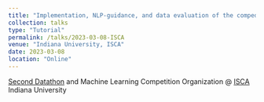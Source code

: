 ```yaml
---
title: "Implementation, NLP-guidance, and data evaluation of the compedients)"
collection: talks
type: "Tutorial"
permalink: /talks/2023-03-08-ISCA
venue: "Indiana University, ISCA"
date: 2023-03-08
location: "Online"
---
```


[Second Datathon](https://isca.indiana.edu/publication-research/social-media-project/datathon-2023/index.html) and Machine Learning Competition Organization @ [ISCA](https://isca.indiana.edu/) Indiana University
